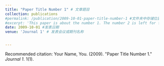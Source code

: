```yaml
---
title: "Paper Title Number 1" # 文章题目
collection: publications
#permalink: /publication/2009-10-01-paper-title-number-1 #文件夹中存储位置
#excerpt: 'This paper is about the number 1. The number 2 is left for future work.'
date: 2009-10-01 #发表日期
venue: 'Journal 1' # 发表会议或期刊名称


---
```





Recommended citation: Your Name, You. (2009). "Paper Title Number 1." <i>Journal 1</i>. 1(1).
